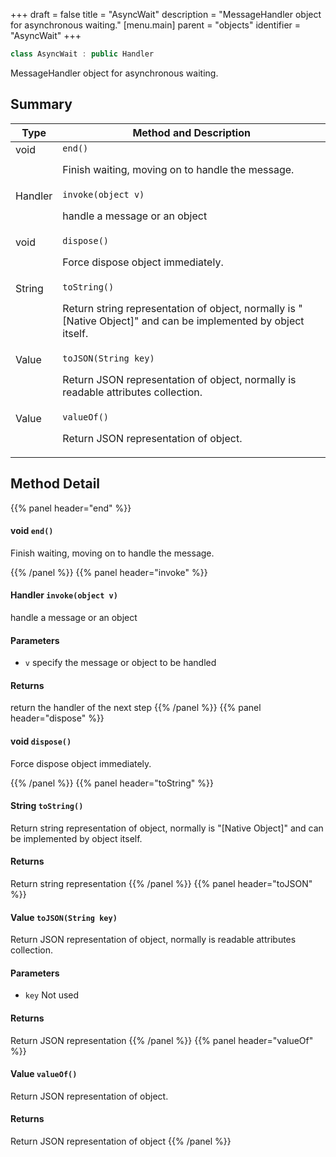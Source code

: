 +++
draft = false
title = "AsyncWait"
description = "MessageHandler object for asynchronous waiting."
[menu.main]
parent = "objects"
identifier = "AsyncWait"
+++

```js
class AsyncWait : public Handler
```  

MessageHandler object for asynchronous waiting.

## Summary

Type                           | Method and Description
-------------------------------|---------------------------------------------
void            | `end()`<p>Finish waiting, moving on to handle the message.</p>
Handler            | `invoke(object v)`<p>handle a message or an object</p>
void            | `dispose()`<p>Force dispose object immediately.</p>
String            | `toString()`<p>Return string representation of object, normally is "[Native Object]" and can be implemented by object itself.</p>
Value            | `toJSON(String key)`<p>Return JSON representation of object, normally is readable attributes collection.</p>
Value            | `valueOf()`<p>Return JSON representation of object.</p>

## Method Detail

{{% panel header="end" %}}
#### **void** `end()`

Finish waiting, moving on to handle the message.

{{% /panel %}}
{{% panel header="invoke" %}}
#### **Handler** `invoke(object v)`

handle a message or an object

#### Parameters
* `v` specify the message or object to be handled 

#### Returns
return the handler of the next step
{{% /panel %}}
{{% panel header="dispose" %}}
#### **void** `dispose()`

Force dispose object immediately.

{{% /panel %}}
{{% panel header="toString" %}}
#### **String** `toString()`

Return string representation of object, normally is "[Native Object]" and can be implemented by object itself.

#### Returns
Return string representation
{{% /panel %}}
{{% panel header="toJSON" %}}
#### **Value** `toJSON(String key)`

Return JSON representation of object, normally is readable attributes collection.

#### Parameters
* `key` Not used 

#### Returns
Return JSON representation
{{% /panel %}}
{{% panel header="valueOf" %}}
#### **Value** `valueOf()`

Return JSON representation of object.

#### Returns
Return JSON representation of object
{{% /panel %}}

<style>
  td {
    vertical-align: top;
  }
</style>